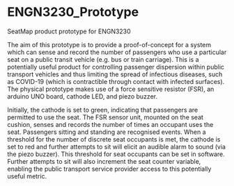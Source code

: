 # ENGN3230_Prototype
SeatMap product prototype for ENGN3230 

The aim of this prototype is to provide a proof-of-concept for a system which can sense and record the number of passengers who use a particular seat on a public transit vehicle (e.g. bus or train carriage). This is a potentially useful product for controlling passenger dispersion within public transport vehicles and thus limiting the spread of infectious diseases, such as COVID-19 (which is contractible through contact with infected surfaces). The physical prototype makes use of a force sensitive resistor (FSR), an arduino UNO board, cathode LED, and piezo buzzer. 

Initially, the cathode is set to green, indicating that passengers are permitted to use the seat. The FSR sensor unit, mounted on the seat cushion, senses and records the number of times an occupant uses the seat. Passengers sitting and standing are recognised events. When a threshold for the number of discrete seat occupants is met, the cathode is set to red and further attempts to sit will elicit an audible alarm to sound (via the piezo buzzer). This threshold for seat occupants can be set in software. Further attempts to sit will also increment the seat counter variable, enabling the public transport service provider access to this potentially useful metric. 
